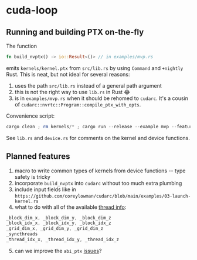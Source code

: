 # cuda-loop

## Running and building PTX on-the-fly

The function

```rust
fn build_nvptx() -> io::Result<()> // in examples/mvp.rs
```

emits `kernels/kernel.ptx` from `src/lib.rs` by using `Command` and `+nightly` Rust.
This is neat, but not ideal for several reasons:

1. uses the path `src/lib.rs` instead of a general path argument
2. this is not the right way to use `lib.rs` in Rust 😂
3. is in `examples/mvp.rs` when it should be rehomed to `cudarc`. It's a cousin of `cudarc::nvrtc::Program::compile_ptx_with_opts`.

Convenience script:

```powershell
cargo clean ; rm kernels/* ; cargo run --release --example mvp --features cudarc
```

See `lib.rs` and `device.rs` for comments on the kernel and device functions.

## Planned features

1. macro to write common types of kernels from device functions -- type safety is tricky
2. incorporate `build_nvptx` into `cudarc` without too much extra plumbing
3. include input fields like in `https://github.com/coreylowman/cudarc/blob/main/examples/03-launch-kernel.rs`
4. what to do with all of the available [thread info](https://doc.rust-lang.org/stable/core/arch/nvptx/index.html):

```rust
_block_dim_x, _block_dim_y, _block_dim_z
_block_idx_x, _block_idx_y, _block_idx_z
_grid_dim_x, _grid_dim_y, _grid_dim_z
_syncthreads
_thread_idx_x, _thread_idx_y, _thread_idx_z
```

5. can we improve the `abi_ptx` [issues](https://github.com/rust-lang/rust/issues/38788)?
